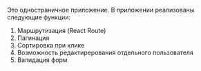Это одностраничное приложение. В приложении реализованы следующие функции:
  1. Маршрутизация (React Route)
  2. Пагинация
  3. Сортировка при клике
  3. Возможность редактирерования отдельного пользователя
  4. Валидация форм
